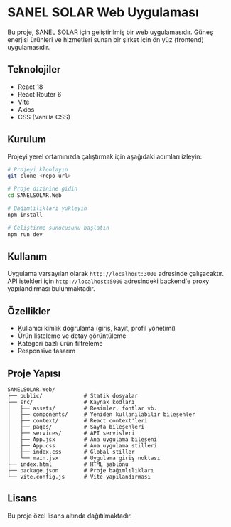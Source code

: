 # SANEL SOLAR Web Uygulaması

Bu proje, SANEL SOLAR için geliştirilmiş bir web uygulamasıdır. Güneş enerjisi ürünleri ve hizmetleri sunan bir şirket için ön yüz (frontend) uygulamasıdır.

## Teknolojiler

- React 18
- React Router 6
- Vite
- Axios
- CSS (Vanilla CSS)

## Kurulum

Projeyi yerel ortamınızda çalıştırmak için aşağıdaki adımları izleyin:

```bash
# Projeyi klonlayın
git clone <repo-url>

# Proje dizinine gidin
cd SANELSOLAR.Web

# Bağımlılıkları yükleyin
npm install

# Geliştirme sunucusunu başlatın
npm run dev
```

## Kullanım

Uygulama varsayılan olarak `http://localhost:3000` adresinde çalışacaktır. API istekleri için `http://localhost:5000` adresindeki backend'e proxy yapılandırması bulunmaktadır.

## Özellikler

- Kullanıcı kimlik doğrulama (giriş, kayıt, profil yönetimi)
- Ürün listeleme ve detay görüntüleme
- Kategori bazlı ürün filtreleme
- Responsive tasarım

## Proje Yapısı

```
SANELSOLAR.Web/
├── public/             # Statik dosyalar
├── src/                # Kaynak kodları
│   ├── assets/         # Resimler, fontlar vb.
│   ├── components/     # Yeniden kullanılabilir bileşenler
│   ├── context/        # React context'leri
│   ├── pages/          # Sayfa bileşenleri
│   ├── services/       # API servisleri
│   ├── App.jsx         # Ana uygulama bileşeni
│   ├── App.css         # Ana uygulama stilleri
│   ├── index.css       # Global stiller
│   └── main.jsx        # Uygulama giriş noktası
├── index.html          # HTML şablonu
├── package.json        # Proje bağımlılıkları
└── vite.config.js      # Vite yapılandırması
```

## Lisans

Bu proje özel lisans altında dağıtılmaktadır.
